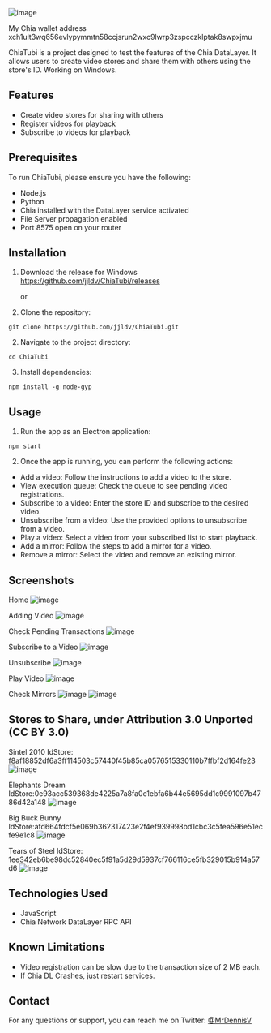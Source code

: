 ![image](https://github.com/jjldv/ChiaTubi/assets/6075488/f604c9c8-4052-45dc-a0b9-a4657b2e9988)


My Chia wallet address
xch1ult3wq656evlypymmtn58ccjsrun2wxc9lwrp3zspcczklptak8swpxjmu

ChiaTubi is a project designed to test the features of the Chia DataLayer. It allows users to create video stores and share them with others using the store's ID. Working on Windows.

## Features

- Create video stores for sharing with others
- Register videos for playback
- Subscribe to videos for playback

## Prerequisites

To run ChiaTubi, please ensure you have the following:

- Node.js
- Python
- Chia installed with the DataLayer service activated
- File Server propagation enabled
- Port 8575 open on your router

## Installation

1. Download the release for Windows https://github.com/jjldv/ChiaTubi/releases

   or
   
1. Clone the repository:

```shell
git clone https://github.com/jjldv/ChiaTubi.git
```

2. Navigate to the project directory:

```shell
cd ChiaTubi
```

3. Install dependencies:
```shell
npm install -g node-gyp
```

## Usage

1. Run the app as an Electron application:

```shell
npm start
```


2. Once the app is running, you can perform the following actions:

- Add a video: Follow the instructions to add a video to the store.
- View execution queue: Check the queue to see pending video registrations.
- Subscribe to a video: Enter the store ID and subscribe to the desired video.
- Unsubscribe from a video: Use the provided options to unsubscribe from a video.
- Play a video: Select a video from your subscribed list to start playback.
- Add a mirror: Follow the steps to add a mirror for a video.
- Remove a mirror: Select the video and remove an existing mirror.

## Screenshots

Home
![image](https://github.com/jjldv/ChiaTubi/assets/6075488/aefdb882-d7ff-4ed0-bfab-54f116111231)

Adding Video
![image](https://github.com/jjldv/ChiaTubi/assets/6075488/34ba2a4f-3226-4e6a-b8c8-0ccb93587db6)

Check Pending Transactions
![image](https://github.com/jjldv/ChiaTubi/assets/6075488/48b3a0a8-755b-46ef-b4ee-48c141b8f184)

Subscribe to a Video
![image](https://github.com/jjldv/ChiaTubi/assets/6075488/c02a181f-fcf6-406c-bede-d6d07af008f1)

Unsubscribe
![image](https://github.com/jjldv/ChiaTubi/assets/6075488/1e47516b-4e27-409a-afb5-68c1242eab50)

Play Video
![image](https://github.com/jjldv/ChiaTubi/assets/6075488/a016b12e-ff8c-4827-890c-89e50873d9da)

Check Mirrors
![image](https://github.com/jjldv/ChiaTubi/assets/6075488/1c27fb37-d8ee-468c-9dfd-646ac1424960)
![image](https://github.com/jjldv/ChiaTubi/assets/6075488/d4f83d21-0b6e-49aa-80b2-231f8b33ab24)



## Stores to Share, under Attribution 3.0 Unported (CC BY 3.0)


Sintel 2010
IdStore: f8af18852df6a3ff114503c57440f45b85ca0576515330110b7ffbf2d164fe23
![image](https://github.com/jjldv/ChiaTubi/assets/6075488/d9d7f76d-fea1-48db-a428-808d98b022ba)



Elephants Dream
IdStore:0e93acc539368de4225a7a8fa0e1ebfa6b44e5695dd1c9991097b4786d42a148
![image](https://github.com/jjldv/ChiaTubi/assets/6075488/73a9a02a-8414-4745-9f3b-cb94e04f01e2)



Big Buck Bunny
IdStore:afd664fdcf5e069b362317423e2f4ef939998bd1cbc3c5fea596e51ecfe9e1c8
![image](https://github.com/jjldv/ChiaTubi/assets/6075488/5976c25e-5aac-4c1f-956f-2992c7050d12)



Tears of Steel
IdStore: 1ee342eb6be98dc52840ec5f91a5d29d5937cf766116ce5fb329015b914a57d6
![image](https://github.com/jjldv/ChiaTubi/assets/6075488/b35eb61f-47d9-4fb7-9ad8-5c7f8a1b14d3)




## Technologies Used

- JavaScript
- Chia Network DataLayer RPC API

## Known Limitations

- Video registration can be slow due to the transaction size of 2 MB each.
- If Chia DL Crashes, just restart services.

## Contact

For any questions or support, you can reach me on Twitter: [@MrDennisV](https://twitter.com/MrDennisV)

